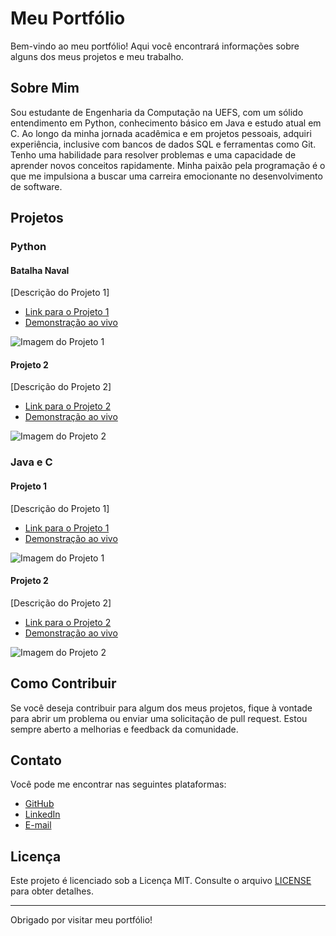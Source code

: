 # Meu Portfólio

Bem-vindo ao meu portfólio! Aqui você encontrará informações sobre alguns dos meus projetos e meu trabalho.

## Sobre Mim

Sou estudante de Engenharia da Computação na UEFS, com um sólido entendimento em Python,
conhecimento básico em Java e estudo atual em C. Ao longo da minha jornada acadêmica e em
projetos pessoais, adquiri experiência, inclusive com bancos de dados SQL e ferramentas como Git.
Tenho uma habilidade para resolver problemas e uma capacidade de aprender novos conceitos
rapidamente. Minha paixão pela programação é o que me impulsiona a buscar uma carreira
emocionante no desenvolvimento de software.


## Projetos

### Python 

#### Batalha Naval 

[Descrição do Projeto 1]

- [Link para o Projeto 1](https://github.com/seu-usuario/projeto-1a)
- [Demonstração ao vivo](https://www.example.com/projeto-1a)

![Imagem do Projeto 1](projeto-1a.png)

#### Projeto 2

[Descrição do Projeto 2]

- [Link para o Projeto 2](https://github.com/seu-usuario/projeto-2a)
- [Demonstração ao vivo](https://www.example.com/projeto-2a)

![Imagem do Projeto 2](projeto-2a.png)

### Java e C

#### Projeto 1

[Descrição do Projeto 1]

- [Link para o Projeto 1](https://github.com/seu-usuario/projeto-1b)
- [Demonstração ao vivo](https://www.example.com/projeto-1b)

![Imagem do Projeto 1](projeto-1b.png)

#### Projeto 2

[Descrição do Projeto 2]

- [Link para o Projeto 2](https://github.com/seu-usuario/projeto-2b)
- [Demonstração ao vivo](https://www.example.com/projeto-2b)

![Imagem do Projeto 2](projeto-2b.png)

## Como Contribuir

Se você deseja contribuir para algum dos meus projetos, fique à vontade para abrir um problema ou enviar uma solicitação de pull request. Estou sempre aberto a melhorias e feedback da comunidade.

## Contato

Você pode me encontrar nas seguintes plataformas:

- [GitHub](https://github.com/seu-usuario)
- [LinkedIn](https://www.linkedin.com/in/seu-usuario)
- [E-mail](seuemail@example.com)

## Licença

Este projeto é licenciado sob a Licença MIT. Consulte o arquivo [LICENSE](LICENSE) para obter detalhes.

---

Obrigado por visitar meu portfólio!
